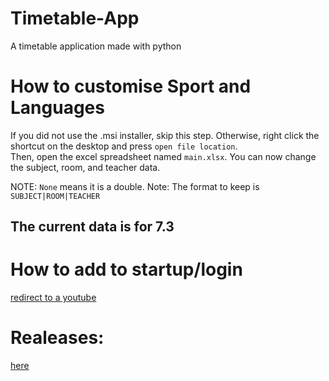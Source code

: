 # Timetable-App
A timetable application made with python

# How to customise Sport and Languages
If you did not use the .msi installer, skip this step. Otherwise, right click the shortcut on the desktop and press `open file location`.  
Then, open the excel spreadsheet named `main.xlsx`.
You can now change the subject, room, and teacher data.

NOTE: `None` means it is a double.
Note: The format to keep is `SUBJECT|ROOM|TEACHER`
## The current data is for 7.3

# How to add to startup/login
[redirect to a youtube](https://youtu.be/WtmFeX8NKSk)

# Realeases:
[here](https://github.com/s1072489/Timetable-App/releases/)
